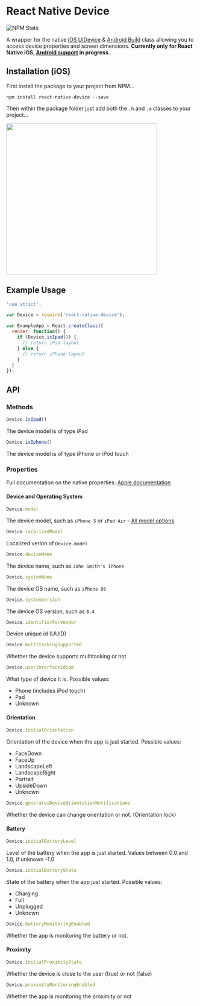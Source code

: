 # React Native Device

![NPM Stats](https://nodei.co/npm/react-native-device.png?downloads=true)

A wrapper for the native [iOS UIDevice](https://developer.apple.com/library/ios/documentation/UIKit/Reference/UIDevice_Class/index.html#//apple_ref/occ/cl/UIDevice) & [Android Build](http://developer.android.com/reference/android/os/Build.html) class allowing you to access device properties and screen dimensions. **Currently only for React Native iOS, [Android support](https://github.com/GertjanReynaert/react-native-device/issues/16) in progress.**

## Installation (iOS)

First install the package to your project from NPM...

```
npm install react-native-device --save
```

Then within the package folder just add both the `.h` and `.m` classes to your project...

<img src="http://i.imgur.com/GZeVPPd.png" width="400">

## Example Usage

```javascript
'use strict';

var Device = require('react-native-device');

var ExampleApp = React.createClass({
  render: function() {
    if (Device.isIpad()) {
      // return iPad layout
    } else {
      // return iPhone layout
    }
  }
});
```

## API

### Methods

```javascript
Device.isIpad()
```

The device model is of type iPad

```javascript
Device.isIphone()
```

The device model is of type iPhone or iPod touch

### Properties

Full documentation on the native properties: [Apple documentation](https://developer.apple.com/library/ios/documentation/UIKit/Reference/UIDevice_Class/index.html)

#### Device and Operating System
```javascript
Device.model
```

The device model, such as `iPhone 5` or `iPad Air` - [All model options](https://github.com/InderKumarRathore/DeviceUtil/blob/master/DeviceUtil.m#L64-L126)

```javascript
Device.localizedModel
```

Localized verion of `Device.model`

```javascript
Device.deviceName
```

The device name, such as `John Smith's iPhone`

```javascript
Device.systemName
```

The device OS name, such as `iPhone OS`

```javascript
Device.systemVersion
```

The device OS version, such as `8.4`

```javascript
Device.identifierForVendor
```

Device unique id (UUID)

```javascript
Device.multitaskingSupported
```

Whether the device supports multitasking or not

```javascript
Device.userInterfaceIdiom
```

What type of device it is. Possible values:

- Phone (includes iPod touch)
- Pad
- Unknown

#### Orientation

```javascript
Device.initialOrientation
```

Orientation of the device when the app is just started.
Possible values:

- FaceDown
- FaceUp
- LandscapeLeft
- LandscapeRight
- Portrait
- UpsideDown
- Unknown

```javascript
Device.generatesDeviceOrientationNotifications
```

Whether the device can change orientation or not. (Orientation lock)

#### Battery

```javascript
Device.initialBatteryLevel
```

Level of the battery when the app is just started.
Values between 0.0 and 1.0, if unknown -1.0

```javascript
Device.initialBatteryState
```

State of the battery when the app just started.
Possible values:

- Charging
- Full
- Unplugged
- Unknown

```javascript
Device.batteryMonitoringEnabled
```

Whether the app is monitoring the battery or not.

#### Proximity

```javascript
Device.initialProximityState
```

Whether the device is close to the user (true) or not (false)

```javascript
Device.proximityMonitoringEnabled
```

Whether the app is monitoring the proximity or not
